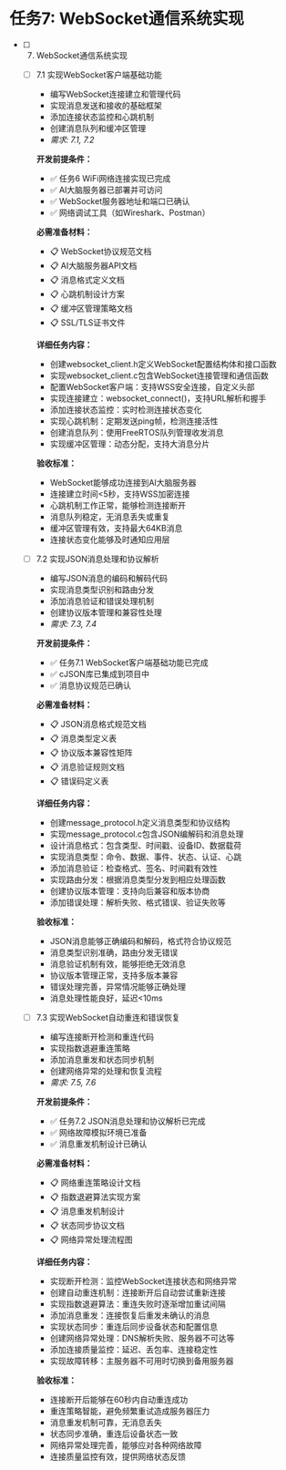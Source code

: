 # 任务7: WebSocket通信系统实现

- [ ] 7. WebSocket通信系统实现
  - [ ] 7.1 实现WebSocket客户端基础功能
    - 编写WebSocket连接建立和管理代码
    - 实现消息发送和接收的基础框架
    - 添加连接状态监控和心跳机制
    - 创建消息队列和缓冲区管理
    - _需求: 7.1, 7.2_

    **开发前提条件：**
    - ✅ 任务6 WiFi网络连接实现已完成
    - ✅ AI大脑服务器已部署并可访问
    - ✅ WebSocket服务器地址和端口已确认
    - ✅ 网络调试工具（如Wireshark、Postman）

    **必需准备材料：**
    - 📋 WebSocket协议规范文档
    - 📋 AI大脑服务器API文档
    - 📋 消息格式定义文档
    - 📋 心跳机制设计方案
    - 📋 缓冲区管理策略文档
    - 📋 SSL/TLS证书文件

    **详细任务内容：**
    - 创建websocket_client.h定义WebSocket配置结构体和接口函数
    - 实现websocket_client.c包含WebSocket连接管理和通信函数
    - 配置WebSocket客户端：支持WSS安全连接，自定义头部
    - 实现连接建立：websocket_connect()，支持URL解析和握手
    - 添加连接状态监控：实时检测连接状态变化
    - 实现心跳机制：定期发送ping帧，检测连接活性
    - 创建消息队列：使用FreeRTOS队列管理收发消息
    - 实现缓冲区管理：动态分配，支持大消息分片

    **验收标准：**
    - WebSocket能够成功连接到AI大脑服务器
    - 连接建立时间<5秒，支持WSS加密连接
    - 心跳机制工作正常，能够检测连接断开
    - 消息队列稳定，无消息丢失或重复
    - 缓冲区管理有效，支持最大64KB消息
    - 连接状态变化能够及时通知应用层

  - [ ] 7.2 实现JSON消息处理和协议解析
    - 编写JSON消息的编码和解码代码
    - 实现消息类型识别和路由分发
    - 添加消息验证和错误处理机制
    - 创建协议版本管理和兼容性处理
    - _需求: 7.3, 7.4_

    **开发前提条件：**
    - ✅ 任务7.1 WebSocket客户端基础功能已完成
    - ✅ cJSON库已集成到项目中
    - ✅ 消息协议规范已确认

    **必需准备材料：**
    - 📋 JSON消息格式规范文档
    - 📋 消息类型定义表
    - 📋 协议版本兼容性矩阵
    - 📋 消息验证规则文档
    - 📋 错误码定义表

    **详细任务内容：**
    - 创建message_protocol.h定义消息类型和协议结构
    - 实现message_protocol.c包含JSON编解码和消息处理
    - 设计消息格式：包含类型、时间戳、设备ID、数据载荷
    - 实现消息类型：命令、数据、事件、状态、认证、心跳
    - 添加消息验证：检查格式、签名、时间戳有效性
    - 实现路由分发：根据消息类型分发到相应处理函数
    - 创建协议版本管理：支持向后兼容和版本协商
    - 添加错误处理：解析失败、格式错误、验证失败等

    **验收标准：**
    - JSON消息能够正确编码和解码，格式符合协议规范
    - 消息类型识别准确，路由分发无错误
    - 消息验证机制有效，能够拒绝无效消息
    - 协议版本管理正常，支持多版本兼容
    - 错误处理完善，异常情况能够正确处理
    - 消息处理性能良好，延迟<10ms

  - [ ] 7.3 实现WebSocket自动重连和错误恢复
    - 编写连接断开检测和重连代码
    - 实现指数退避重连策略
    - 添加消息重发和状态同步机制
    - 创建网络异常的处理和恢复流程
    - _需求: 7.5, 7.6_

    **开发前提条件：**
    - ✅ 任务7.2 JSON消息处理和协议解析已完成
    - ✅ 网络故障模拟环境已准备
    - ✅ 消息重发机制设计已确认

    **必需准备材料：**
    - 📋 网络重连策略设计文档
    - 📋 指数退避算法实现方案
    - 📋 消息重发机制设计
    - 📋 状态同步协议文档
    - 📋 网络异常处理流程图

    **详细任务内容：**
    - 实现断开检测：监控WebSocket连接状态和网络异常
    - 创建自动重连机制：连接断开后自动尝试重新连接
    - 实现指数退避算法：重连失败时逐渐增加重试间隔
    - 添加消息重发：连接恢复后重发未确认的消息
    - 实现状态同步：重连后同步设备状态和配置信息
    - 创建网络异常处理：DNS解析失败、服务器不可达等
    - 添加连接质量监控：延迟、丢包率、连接稳定性
    - 实现故障转移：主服务器不可用时切换到备用服务器

    **验收标准：**
    - 连接断开后能够在60秒内自动重连成功
    - 重连策略智能，避免频繁重试造成服务器压力
    - 消息重发机制可靠，无消息丢失
    - 状态同步准确，重连后设备状态一致
    - 网络异常处理完善，能够应对各种网络故障
    - 连接质量监控有效，提供网络状态反馈